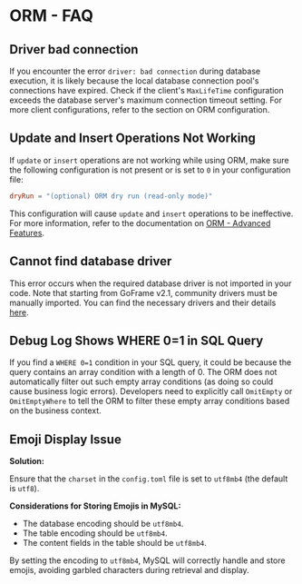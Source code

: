 # ORM - FAQ

## Driver bad connection

If you encounter the error `driver: bad connection` during database execution, it is likely because the local database connection pool's connections have expired. Check if the client's `MaxLifeTime` configuration exceeds the database server's maximum connection timeout setting. For more client configurations, refer to the section on ORM configuration.

## Update and Insert Operations Not Working

If `update` or `insert` operations are not working while using ORM, make sure the following configuration is not present or is set to `0` in your configuration file:

```toml
dryRun = "(optional) ORM dry run (read-only mode)"
```

This configuration will cause `update` and `insert` operations to be ineffective. For more information, refer to the documentation on [ORM - Advanced Features](/docs/core-component/orm/advanced-features/).

## Cannot find database driver

This error occurs when the required database driver is not imported in your code. Note that starting from GoFrame v2.1, community drivers must be manually imported. You can find the necessary drivers and their details [here](https://github.com/gogf/gf/tree/master/contrib/drivers).

## Debug Log Shows WHERE 0=1 in SQL Query

If you find a `WHERE 0=1` condition in your SQL query, it could be because the query contains an array condition with a length of 0. The ORM does not automatically filter out such empty array conditions (as doing so could cause business logic errors). Developers need to explicitly call `OmitEmpty` or `OmitEmptyWhere` to tell the ORM to filter these empty array conditions based on the business context.

## Emoji Display Issue

**Solution:**

Ensure that the `charset` in the `config.toml` file is set to `utf8mb4` (the default is `utf8`).

**Considerations for Storing Emojis in MySQL:**

- The database encoding should be `utf8mb4`.
- The table encoding should be `utf8mb4`.
- The content fields in the table should be `utf8mb4`.

By setting the encoding to `utf8mb4`, MySQL will correctly handle and store emojis, avoiding garbled characters during retrieval and display.
